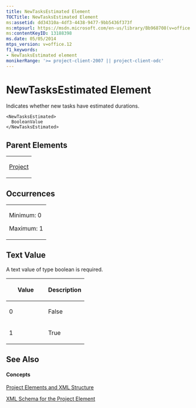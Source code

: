 ```yaml
---
title: NewTasksEstimated Element
TOCTitle: NewTasksEstimated Element
ms:assetid: dd34310a-4df3-4438-9477-9bb5436f373f
ms:mtpsurl: https://msdn.microsoft.com/en-us/library/Bb968708(v=office.12)
ms:contentKeyID: 13188398
ms.date: 05/05/2014
mtps_version: v=office.12
f1_keywords:
- NewTasksEstimated element
monikerRange: '>= project-client-2007 || project-client-odc'
---
```


# NewTasksEstimated Element




Indicates whether new tasks have estimated durations.

    <NewTasksEstimated>
      BooleanValue
    </NewTasksEstimated>

## Parent Elements

<table>
<colgroup>
<col style="width: 100%" />
</colgroup>
<tbody>
<tr class="odd">
<td><p><a href="project-element.md">Project</a></p></td>
</tr>
</tbody>
</table>

## Occurrences

<table>
<colgroup>
<col style="width: 100%" />
</colgroup>
<tbody>
<tr class="odd">
<td><p>Minimum: 0</p>
<p>Maximum: 1</p></td>
</tr>
</tbody>
</table>

## Text Value

A text value of type boolean is required.

<table>
<colgroup>
<col style="width: 50%" />
<col style="width: 50%" />
</colgroup>
<thead>
<tr class="header">
<th><p>Value</p></th>
<th><p>Description</p></th>
</tr>
</thead>
<tbody>
<tr class="odd">
<td><p>0</p></td>
<td><p>False</p></td>
</tr>
<tr class="even">
<td><p>1</p></td>
<td><p>True</p></td>
</tr>
</tbody>
</table>

## See Also

#### Concepts

[Project Elements and XML Structure](project-elements-and-xml-structure.md)

[XML Schema for the Project Element](xml-schema-for-the-project-element.md)

